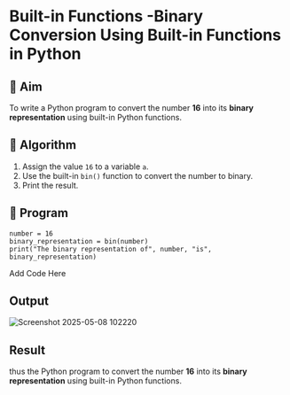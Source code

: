 # Built-in Functions -Binary Conversion Using Built-in Functions in Python

## 🎯 Aim
To write a Python program to convert the number **16** into its **binary representation** using built-in Python functions.

## 🧠 Algorithm
1. Assign the value `16` to a variable `a`.
2. Use the built-in `bin()` function to convert the number to binary.
3. Print the result.

## 🧾 Program
```
number = 16
binary_representation = bin(number)
print("The binary representation of", number, "is", binary_representation)
```
Add Code Here

## Output
![Screenshot 2025-05-08 102220](https://github.com/user-attachments/assets/f541804f-7344-4041-bbfa-a33b837737b9)

## Result
thus the  Python program to convert the number **16** into its **binary representation** using built-in Python functions.
